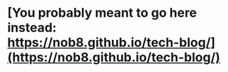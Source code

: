 # [You probably meant to go here instead: https://nob8.github.io/tech-blog/](https://nob8.github.io/tech-blog/)
